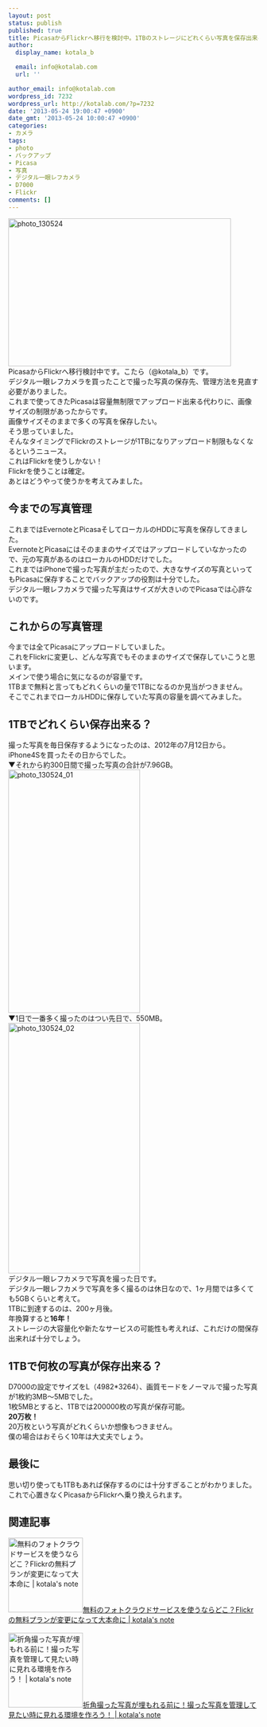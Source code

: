 ```yaml
---
layout: post
status: publish
published: true
title: PicasaからFlickrへ移行を検討中。1TBのストレージにどれくらい写真を保存出来るか計算してみた。
author:
  display_name: kotala_b

  email: info@kotalab.com
  url: ''

author_email: info@kotalab.com
wordpress_id: 7232
wordpress_url: http://kotalab.com/?p=7232
date: '2013-05-24 19:00:47 +0900'
date_gmt: '2013-05-24 10:00:47 +0900'
categories:
- カメラ
tags:
- photo
- バックアップ
- Picasa
- 写真
- デジタル一眼レフカメラ
- D7000
- Flickr
comments: []
---
```

<p><img src="http://kotalab.com/wp-content/uploads/photo_130524-448x297.jpg" alt="photo_130524" width="448" height="297" class="alignnone size-large wp-image-7237" /><br />
PicasaからFlickrへ移行検討中です。こたら（@kotala_b）です。<br />
デジタル一眼レフカメラを買ったことで撮った写真の保存先、管理方法を見直す必要がありました。<br />
これまで使ってきたPicasaは容量無制限でアップロード出来る代わりに、画像サイズの制限があったからです。<br />
画像サイズそのままで多くの写真を保存したい。<br />
そう思っていました。<br />
そんなタイミングでFlickrのストレージが1TBになりアップロード制限もなくなるというニュース。<br />
これはFlickrを使うしかない！<br />
Flickrを使うことは確定。<br />
あとはどうやって使うかを考えてみました。<br />
<!--more--></p>
<h2>今までの写真管理</h2>
<p>これまではEvernoteとPicasaそしてローカルのHDDに写真を保存してきました。<br />
EvernoteとPicasaにはそのままのサイズではアップロードしていなかったので、元の写真があるのはローカルのHDDだけでした。<br />
これまではiPhoneで撮った写真が主だったので、大きなサイズの写真といってもPicasaに保存することでバックアップの役割は十分でした。<br />
デジタル一眼レフカメラで撮った写真はサイズが大きいのでPicasaでは心許ないのです。</p>
<h2>これからの写真管理</h2>
<p>今までは全てPicasaにアップロードしていました。<br />
これをFlickrに変更し、どんな写真でもそのままのサイズで保存していこうと思います。<br />
メインで使う場合に気になるのが容量です。<br />
1TBまで無料と言ってもどれくらいの量で1TBになるのか見当がつきません。<br />
そこでこれまでローカルHDDに保存していた写真の容量を調べてみました。</p>
<h2>1TBでどれくらい保存出来る？</h2>
<p>撮った写真を毎日保存するようになったのは、2012年の7月12日から。<br />
iPhone4Sを買ったその日からでした。<br />
▼それから約300日間で撮った写真の合計が7.96GB。<br />
<img src="http://kotalab.com/wp-content/uploads/photo_130524_01.jpg" alt="photo_130524_01" width="265" height="489" class="alignnone size-full wp-image-7234" /><br />
▼1日で一番多く撮ったのはつい先日で、550MB。<br />
<img src="http://kotalab.com/wp-content/uploads/photo_130524_02.jpg" alt="photo_130524_02" width="265" height="503" class="alignnone size-full wp-image-7233" /><br />
デジタル一眼レフカメラで写真を撮った日です。<br />
デジタル一眼レフカメラで写真を多く撮るのは休日なので、1ヶ月間では多くても5GBくらいと考えて。<br />
1TBに到達するのは、200ヶ月後。<br />
年換算すると<strong>16年！</strong><br />
ストレージの大容量化や新たなサービスの可能性も考えれば、これだけの間保存出来れば十分でしょう。</p>
<h2>1TBで何枚の写真が保存出来る？</h2>
<p>D7000の設定でサイズをL（4982*3264）、画質モードをノーマルで撮った写真が1枚約3MB〜5MBでした。<br />
1枚5MBとすると、1TBでは200000枚の写真が保存可能。<br />
<strong>20万枚！</strong><br />
20万枚という写真がどれくらいか想像もつきません。<br />
僕の場合はおそらく10年は大丈夫でしょう。</p>
<h2>最後に</h2>
<p>思い切り使っても1TBもあれば保存するのには十分すぎることがわかりました。<br />
これで心置きなくPicasaからFlickrへ乗り換えられます。</p>
<h2 class="rele">関連記事</h2>
<p><a href="http://kotalab.com/photo-cloud" target="_blank"><img  class="alignleft" src="http://kotalab.com/wp-content/uploads/cloud_130523-448x297.jpg" alt="無料のフォトクラウドサービスを使うならどこ？Flickrの無料プランが変更になって大本命に | kotala's note" width="150" /></a><a href="http://kotalab.com/photo-cloud" target="_blank">無料のフォトクラウドサービスを使うならどこ？Flickrの無料プランが変更になって大本命に | kotala's note</a><br style="clear:both;" /><br />
<a href="http://kotalab.com/iphone-photo-backup" target="_blank"><img  class="alignleft" src="http://kotalab.com/wp-content/uploads/photomanage130103-448x322.png" alt="折角撮った写真が埋もれる前に！撮った写真を管理して見たい時に見れる環境を作ろう！ | kotala's note" width="150" /></a><a href="http://kotalab.com/iphone-photo-backup" target="_blank">折角撮った写真が埋もれる前に！撮った写真を管理して見たい時に見れる環境を作ろう！ | kotala's note</a><br style="clear:both;" /></p>
